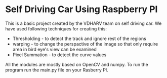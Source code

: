 # Self Driving Car Using Raspberry PI

This is a basic project created by the VDHARV team on self driving car. We have used following techniques for creating this:

* Thresholding - to detect the track and ignore rest of the regions 
* warping - to change the perspactive of the image so that only require area in bird eye's view can be examined 
* Pixel Summation - to detect the curve values

All the modules are mostly based on OpenCV and numpy. To run the program run the main.py file on your Rasberry PI. 
